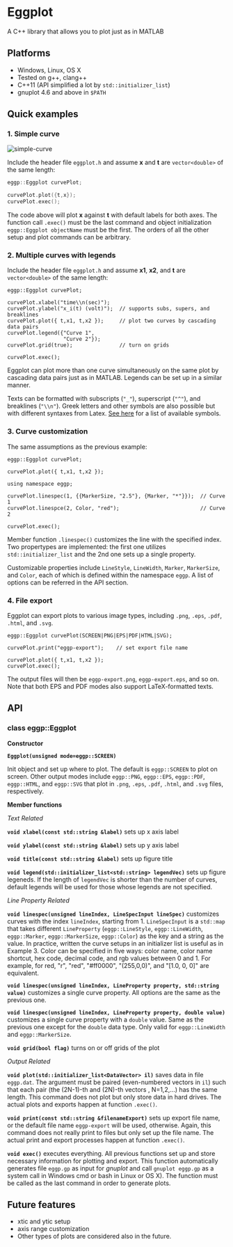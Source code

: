 Eggplot
=======

A C++ library that allows you to plot just as in MATLAB 


Platforms
---------

+ Windows, Linux, OS X
+ Tested on g++, clang++ 
+ C++11 (API simplified a lot by `std::initializer_list`)
+ gnuplot 4.6 and above in `$PATH`


Quick examples
--------------

### 1. Simple curve


![simple-curve](http://github.com/yuchsiao/eggplot/raw/master/img/eggp-test.png)




Include the header file `eggplot.h` and assume __x__ and __t__ are `vector<double>` of the same length:

```c++
eggp::Eggplot curvePlot; 

curvePlot.plot({t,x});
curvePlot.exec();
```

The code above will plot __x__ against __t__ with default labels for both axes.
The function call `.exec()` must be the last command and object initialization `eggp::Eggplot objectName` must be the first. 
The orders of all the other setup and plot commands can be arbitrary.

### 2. Multiple curves with legends

Include the header file `eggplot.h` and assume __x1__, __x2__, and __t__ are `vector<double>` of the same length:

```
eggp::Eggplot curvePlot; 

curvePlot.xlabel("time\\n(sec)");       
curvePlot.ylabel("x_i(t) (volt)");  // supports subs, supers, and breaklines
curvePlot.plot({ t,x1, t,x2 });     // plot two curves by cascading data pairs
curvePlot.legend({"Curve 1", 
                  "Curve 2"});
curvePlot.grid(true);               // turn on grids

curvePlot.exec();
```

Eggplot can plot more than one curve simultaneously on the same plot by cascading data pairs just as in MATLAB. 
Legends can be set up in a similar manner.

Texts can be formatted with subscripts (`"_"`), superscript (`"^"`), and breaklines (`"\\n"`).
Greek letters and other symbols are also possible but with different syntaxes from Latex. 
[See here](http://mathewpeet.org/lists/symbols/) for a list of available symbols.

### 3. Curve customization

The same assumptions as the previous example:

```
eggp::Eggplot curvePlot; 

curvePlot.plot({ t,x1, t,x2 });

using namespace eggp;

curvePlot.linespec(1, {{MarkerSize, "2.5"}, {Marker, "*"}});  // Curve 1
curvePlot.linespce(2, Color, "red");                          // Curve 2

curvePlot.exec();
```

Member function `.linespec()` customizes the line with the specified index. 
Two propertypes are implemented: the first one utilizes `std::initializer_list` and the 2nd one sets up a single property.

Customizable properties  include `LineStyle`, `LineWidth`, `Marker`, `MarkerSize`, and `Color`, each of which is defined within the namespace `eggp`.
A list of options can be referred in the API section.


### 4. File export

Eggplot can export plots to various image types, including `.png`, `.eps`, `.pdf`, `.html`, and `.svg`.

```
eggp::Eggplot curvePlot(SCREEN|PNG|EPS|PDF|HTML|SVG);

curvePlot.print("eggp-export");    // set export file name

curvePlot.plot({ t,x1, t,x2 });
curvePlot.exec();
```

The output files will then be `eggp-export.png`, `eggp-export.eps`, and so on. 
Note that both EPS and PDF modes also support LaTeX-formatted texts.


API
---

### class eggp::Eggplot

**Constructor**

**```Eggplot(unsigned mode=eggp::SCREEN)```**

Init object and set up where to plot. 
The default is `eggp::SCREEN` to plot on screen. 
Other output modes include `eggp::PNG`, `eggp::EPS`, `eggp::PDF`, `eggp::HTML`, and `eggp::SVG` that plot in `.png`, `.eps`, `.pdf`, `.html`, and `.svg` files, respectively.

**Member functions**

*Text Related*

**```void xlabel(const std::string &label)```** sets up x axis label

**```void ylabel(const std::string &label)```** sets up y axis label

**```void title(const std::string &label)```** sets up figure title

**```void legend(std::initializer_list<std::string> legendVec)```** sets up figure legeneds. If the length of `legendVec` is shorter than the number of curves, default legends will be used for those whose legends are not specified.

*Line Property Related*

**```void linespec(unsigned lineIndex, LineSpecInput lineSpec)```** customizes curves with the index `lineIndex`, starting from 1. `LineSpecInput` is a `std::map` that takes different `LineProperty` (`eggp::LineStyle`, `eggp::LineWidth`, `eggp::Marker`, `eggp::MarkerSize`, `eggp::Color`) as the key and a string as the value. In practice, written the curve setups in an initializer list is useful as in Example 3. Color can be specified in five ways: color name, color name shortcut, hex code, decimal code, and rgb values between 0 and 1. For example, for red, "r", "red", "#ff0000", "(255,0,0)", and "[1.0, 0, 0]" are equivalent.

**```void linespec(unsigned lineIndex, LineProperty property, std::string value)```** customizes a single curve property. All options are the same as the previous one.

**```void linespec(unsigned lineIndex, LineProperty property, double value)```** customizes a single curve property with a `double` value. Same as the previous one except for the `double` data type. Only valid for `eggp::LineWidth` and `eggp::MarkerSize`.

**```void grid(bool flag)```** turns on or off grids of the plot

*Output Related*

**```void plot(std::initializer_list<DataVector> il)```** saves data in file `eggp.dat`. The argument must be paired (even-numbered vectors in `il`) such that each pair (the (2N-1)-th and (2N)-th vectors , N=1,2,...) has the same length. This command does not plot but only store data in hard drives. The actual plots and exports happen at function `.exec()`.

**```void print(const std::string &filenameExport)```** sets up export file name, or the default file name `eggp-export` will be used, otherwise. Again, this command does not really print to files but only set up the file name. The actual print and export processes happen at function `.exec()`.
 
**```void exec()```** executes everything. All previous functions set up and store necessary information for plotting and export. This function automatically generates file `eggp.gp` as input for _gnuplot_ and call `gnuplot eggp.gp` as a system call in Windows cmd or bash in Linux or OS X). The function must be called as the last command in order to generate plots.


Future features
---------------

+ xtic and ytic setup
+ axis range customization
+ Other types of plots are considered also in the future.





